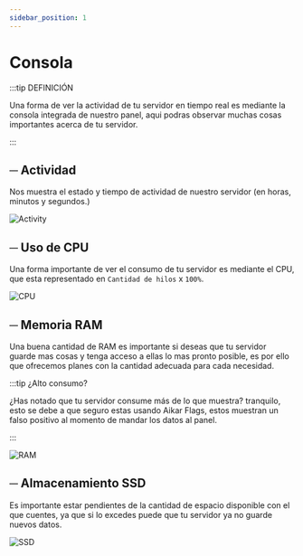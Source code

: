 ```yaml
---
sidebar_position: 1
---
```


# Consola
:::tip DEFINICIÓN

Una forma de ver la actividad de tu servidor en tiempo real es mediante la consola integrada de nuestro panel, aqui podras observar muchas cosas importantes acerca de tu servidor.

:::

## ─ Actividad
Nos muestra el estado y tiempo de actividad de nuestro servidor (en horas, minutos y segundos.)

![Activity](/img/activity.png)


## ─  Uso de CPU
Una forma importante de ver el consumo de tu servidor es mediante el CPU, que esta representado en `Cantidad de hilos` x `100%`.

![CPU](/img/cpu.png)


## ─ Memoria RAM
Una buena cantidad de RAM es importante si deseas que tu servidor guarde mas cosas y tenga acceso a ellas lo mas pronto posible, es por ello que ofrecemos planes con la cantidad adecuada para cada necesidad.

:::tip ¿Alto consumo?

¿Has notado que tu servidor consume más de lo que muestra? tranquilo, esto se debe a que seguro estas usando Aikar Flags, estos muestran un falso positivo al momento de mandar los datos al panel.

:::

![RAM](/img/ram.png)


## ─  Almacenamiento SSD
Es importante estar pendientes de la cantidad de espacio disponible con el que cuentes, ya que si lo excedes puede que tu servidor ya no guarde nuevos datos.

![SSD](/img/ssd.png)